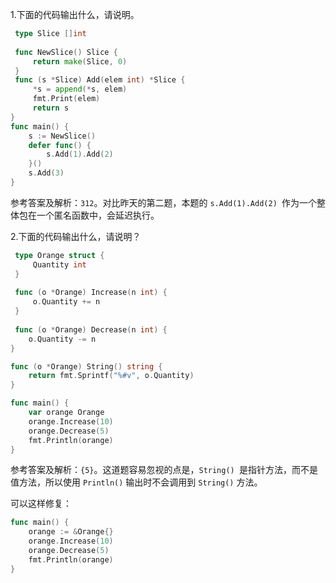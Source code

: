 1.下面的代码输出什么，请说明。

```go
 type Slice []int
 
 func NewSlice() Slice {
     return make(Slice, 0)
 }
 func (s *Slice) Add(elem int) *Slice {
     *s = append(*s, elem)
     fmt.Print(elem)
     return s
}
func main() {
    s := NewSlice()
    defer func() {
        s.Add(1).Add(2)
    }()
    s.Add(3)
}
```

参考答案及解析：`312`。对比昨天的第二题，本题的 `s.Add(1).Add(2) `作为一个整体包在一个匿名函数中，会延迟执行。

2.下面的代码输出什么，请说明？

```go
 type Orange struct {
     Quantity int
 }
 
 func (o *Orange) Increase(n int) {
     o.Quantity += n
 }
 
 func (o *Orange) Decrease(n int) {
    o.Quantity -= n
}

func (o *Orange) String() string {
    return fmt.Sprintf("%#v", o.Quantity)
}

func main() {
    var orange Orange
    orange.Increase(10)
    orange.Decrease(5)
    fmt.Println(orange)
}
```

参考答案及解析：`{5}`。这道题容易忽视的点是，`String() `是指针方法，而不是值方法，所以使用 `Println()` 输出时不会调用到 `String()` 方法。

可以这样修复：

```go
func main() {
    orange := &Orange{}
    orange.Increase(10)
    orange.Decrease(5)
    fmt.Println(orange)
}
```

